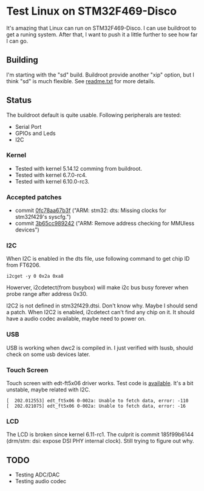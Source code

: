 # Test Linux on STM32F469-Disco

It's amazing that Linux can run on STM32F469-Disco. I can use buildroot
to get a runing system. After that, I want to push it a little further
to see how far I can go.

## Building

I'm starting with the "sd" build. Buildroot provide another "xip" option,
but I think "sd" is much flexible. See [readme.txt](https://github.com/buildroot/buildroot/blob/master/board/stmicroelectronics/stm32f469-disco/readme.txt) for more details.

## Status

The buildroot default is quite usable. Following peripherals are tested:

* Serial Port
* GPIOs and Leds
* I2C

### Kernel

* Tested with kernel 5.14.12 comming from buildroot.
* Tested with kernel 6.7.0-rc4.
* Tested with kernel 6.10.0-rc3.

### Accepted patches
* commit [0fc78aa67b3f](https://github.com/torvalds/linux/commit/0fc78aa67b3f9a7cc6b67ddbc511e4a5022cfd01) ("ARM: stm32: dts: Missing clocks for stm32f429's syscfg.")
* commit [3b65cc989242](https://github.com/torvalds/linux/commit/3ccea4784fddd96fbd6c4497eb28b45dab638c2a) ("ARM: Remove address checking for MMUless devices")

### I2C

When I2C is enabled in the dts file, use following command to get chip ID from
FT6206.
```
i2cget -y 0 0x2a 0xa8
```
Howerver, i2cdetect(from busybox) will make i2c bus busy forever when probe range
after address 0x30.

I2C2 is not defined in stm32f429.dtsi. Don't know why. Maybe I should send a patch.
When I2C2 is enabled, i2cdetect can't find any chip on it. It should have a audio
codec available, maybe need to power on.

### USB

USB is working when dwc2 is compiled in.  I just verified with lsusb, should
check on some usb devices later.

### Touch Screen

Touch screen with edt-ft5x06 driver works. Test code is [available](code/tst.c).
It's a bit unstable, maybe related with I2C.
```
[  202.012553] edt_ft5x06 0-002a: Unable to fetch data, error: -110
[  202.021075] edt_ft5x06 0-002a: Unable to fetch data, error: -16
```

### LCD

The LCD is broken since kernel 6.11-rc1. The culprit is commit 185f99b6144 (drm/stm:
dsi: expose DSI PHY internal clock). Still trying to figure out why.

## TODO

* Testing ADC/DAC
* Testing audio codec
